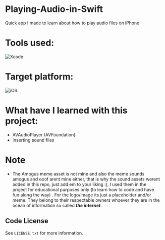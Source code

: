 # Playing-Audio-in-Swift
 Quick app I made to learn about how to play audio files on iPhone

# Tools used:
![Xcode](https://img.shields.io/badge/Xcode-007ACC?style=for-the-badge&logo=Xcode&logoColor=white)

# Target platform:
![iOS](https://img.shields.io/badge/iOS-000000?style=for-the-badge&logo=ios&logoColor=white)

# What have I learned with this project:

- AVAudioPlayer (AVFoundation)
- Inserting sound files

# Note
- The Amogus meme asset is not mine and also the meme sounds amogus and ooof arent mine either, that is why the sound assets werent added in this repo, just add em to your liking :), I used them in the project for educational purposes only (to learn how to code and have fun along the way) .
For the logo/image its just a placeholder and/or meme. They belong to their respectable owners whoever they are in the ocean of information so called ***the internet***.

<!-- LICENSE -->
## Code License

See `LICENSE.txt` for more information.

